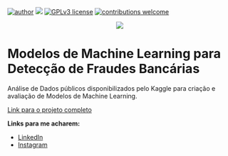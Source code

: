 [![author](https://img.shields.io/badge/author-viniciusgoia-red.svg)](https://br.linkedin.com/in/vinicius-goia-75a403234) [![](https://img.shields.io/badge/python-3.7+-blue.svg)](https://www.python.org/downloads/release/python-365/) [![GPLv3 license](https://img.shields.io/badge/License-GPLv3-blue.svg)](http://perso.crans.org/besson/LICENSE.html) [![contributions welcome](https://img.shields.io/badge/contributions-welcome-brightgreen.svg?style=flat)](https://github.com/vinigoia/My_Portifolio/issues)

<p align="center">
  <img src="https://img.freepik.com/vetores-gratis/seguranca-global-de-dados-seguranca-de-dados-pessoais-ilustracao-do-conceito-on-line-de-seguranca-de-dados-ciberneticos-seguranca-da-internet-ou-privacidade-e-protecao-de-informacoes_1150-37350.jpg?w=1380&t=st=1673008322~exp=1673008922~hmac=26718d2b85f97717bcc6d291d622bef3e3ea06614219a88394968ac28ccaf75f"
</p>

# Modelos de Machine Learning para Detecção de Fraudes Bancárias

Análise de Dados públicos disponibilizados pelo Kaggle para criação e avaliação de Modelos de Machine Learning.

[Link para o projeto completo](https://github.com/vinigoia/Analise-de-Dados-do-COVID-19/blob/main/An%C3%A1lise_Explorat%C3%B3ria_de_Dados_Relacionados_ao_COVID_19.ipynb)

**Links para me acharem:**

* [LinkedIn](https://br.linkedin.com/in/vinicius-goia-75a403234)
* [Instagram](https://www.instagram.com/viniciusgoia/)
